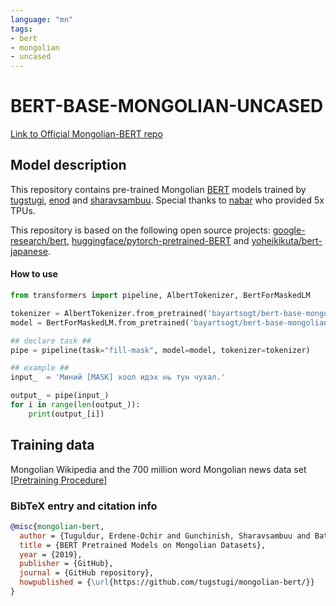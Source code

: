 ```yaml
---
language: "mn"
tags:
- bert
- mongolian
- uncased
---
```


# BERT-BASE-MONGOLIAN-UNCASED
[Link to Official Mongolian-BERT repo](https://github.com/tugstugi/mongolian-bert)

## Model description
This repository contains pre-trained Mongolian [BERT](https://arxiv.org/abs/1810.04805) models trained by [tugstugi](https://github.com/tugstugi), [enod](https://github.com/enod) and [sharavsambuu](https://github.com/sharavsambuu).
Special thanks to [nabar](https://github.com/nabar) who provided 5x TPUs.

This repository is based on the following open source projects: [google-research/bert](https://github.com/google-research/bert/),
[huggingface/pytorch-pretrained-BERT](https://github.com/huggingface/pytorch-pretrained-BERT) and [yoheikikuta/bert-japanese](https://github.com/yoheikikuta/bert-japanese).

#### How to use

```python
from transformers import pipeline, AlbertTokenizer, BertForMaskedLM

tokenizer = AlbertTokenizer.from_pretrained('bayartsogt/bert-base-mongolian-uncased')
model = BertForMaskedLM.from_pretrained('bayartsogt/bert-base-mongolian-uncased')

## declare task ##
pipe = pipeline(task="fill-mask", model=model, tokenizer=tokenizer)

## example ##
input_  = 'Миний [MASK] хоол идэх нь тун чухал.'

output_ = pipe(input_)
for i in range(len(output_)):
    print(output_[i])

```


## Training data
Mongolian Wikipedia and the 700 million word Mongolian news data set  [[Pretraining Procedure](https://github.com/tugstugi/mongolian-bert#pre-training)]

### BibTeX entry and citation info

```bibtex
@misc{mongolian-bert,
  author = {Tuguldur, Erdene-Ochir and Gunchinish, Sharavsambuu and Bataa, Enkhbold},
  title = {BERT Pretrained Models on Mongolian Datasets},
  year = {2019},
  publisher = {GitHub},
  journal = {GitHub repository},
  howpublished = {\url{https://github.com/tugstugi/mongolian-bert/}}
}
```
